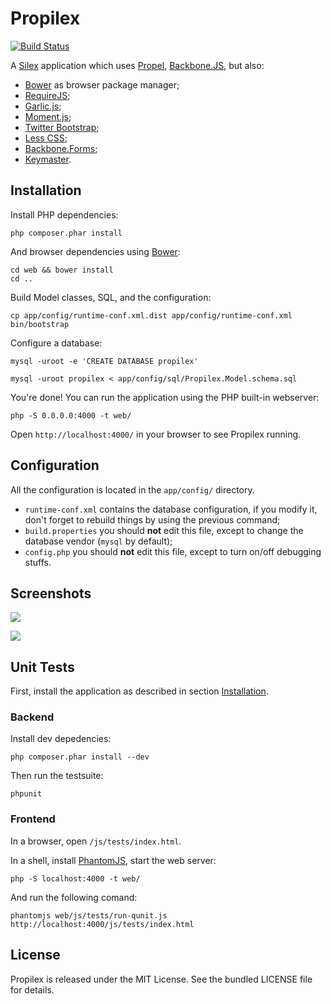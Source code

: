 Propilex
========

[![Build Status](https://secure.travis-ci.org/willdurand/Propilex.png?branch=master)](https://travis-ci.org/willdurand/Propilex)

A [Silex](http://silex.sensiolabs.org) application which uses
[Propel](http://propelorm.org),
[Backbone.JS](http://backbonejs.org/), but also:

* [Bower](http://twitter.github.com/bower/) as browser package manager;
* [RequireJS](http://requirejs.org/);
* [Garlic.js](garlicjs.org);
* [Moment.js](http://momentjs.com/);
* [Twitter Bootstrap](http://twitter.github.com/bootstrap/);
* [Less CSS](http://lesscss.org/);
* [Backbone.Forms](https://github.com/powmedia/backbone-forms);
* [Keymaster](https://github.com/madrobby/keymaster).


Installation
------------

Install PHP dependencies:

    php composer.phar install


And browser dependencies using [Bower](http://twitter.github.com/bower/):

    cd web && bower install
    cd ..


Build Model classes, SQL, and the configuration:

    cp app/config/runtime-conf.xml.dist app/config/runtime-conf.xml
    bin/bootstrap


Configure a database:

    mysql -uroot -e 'CREATE DATABASE propilex'

    mysql -uroot propilex < app/config/sql/Propilex.Model.schema.sql


You're done! You can run the application using the PHP built-in webserver:

    php -S 0.0.0.0:4000 -t web/

Open `http://localhost:4000/` in your browser to see Propilex running.


Configuration
-------------

All the configuration is located in the `app/config/` directory.

* `runtime-conf.xml` contains the database configuration, if you modify it, don't forget to rebuild things by using the previous command;
* `build.properties` you should **not** edit this file, except to change the database vendor (`mysql` by default);
* `config.php` you should **not** edit this file, except to turn on/off debugging stuffs.


Screenshots
-----------

![](https://raw.github.com/willdurand/Propilex/master/doc/screenshot_1.png)

![](https://raw.github.com/willdurand/Propilex/master/doc/screenshot_2.png)


Unit Tests
----------

First, install the application as described in section [Installation](#installation).

### Backend

Install dev depedencies:

    php composer.phar install --dev

Then run the testsuite:

    phpunit


### Frontend

In a browser, open `/js/tests/index.html`.

In a shell, install [PhantomJS](http://phantomjs.org/), start the web server:

    php -S localhost:4000 -t web/

And run the following comand:

    phantomjs web/js/tests/run-qunit.js http://localhost:4000/js/tests/index.html


License
-------

Propilex is released under the MIT License. See the bundled LICENSE file for details.
